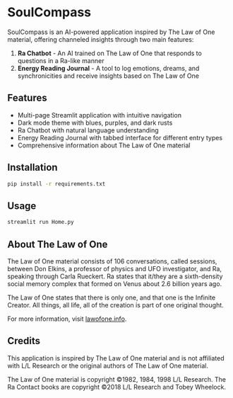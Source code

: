 # SoulCompass

SoulCompass is an AI-powered application inspired by The Law of One material, offering channeled insights through two main features:

1. **Ra Chatbot** - An AI trained on The Law of One that responds to questions in a Ra-like manner
2. **Energy Reading Journal** - A tool to log emotions, dreams, and synchronicities and receive insights based on The Law of One

## Features

- Multi-page Streamlit application with intuitive navigation
- Dark mode theme with blues, purples, and dark rusts
- Ra Chatbot with natural language understanding
- Energy Reading Journal with tabbed interface for different entry types
- Comprehensive information about The Law of One material

## Installation

```bash
pip install -r requirements.txt
```

## Usage

```bash
streamlit run Home.py
```

## About The Law of One

The Law of One material consists of 106 conversations, called sessions, between Don Elkins, a professor of physics and UFO investigator, and Ra, speaking through Carla Rueckert. Ra states that it/they are a sixth-density social memory complex that formed on Venus about 2.6 billion years ago.

The Law of One states that there is only one, and that one is the Infinite Creator. All things, all life, all of the creation is part of one original thought.

For more information, visit [lawofone.info](https://www.lawofone.info/).

## Credits

This application is inspired by The Law of One material and is not affiliated with L/L Research or the original authors of The Law of One material.

The Law of One material is copyright ©1982, 1984, 1998 L/L Research. The Ra Contact books are copyright ©2018 L/L Research and Tobey Wheelock.
